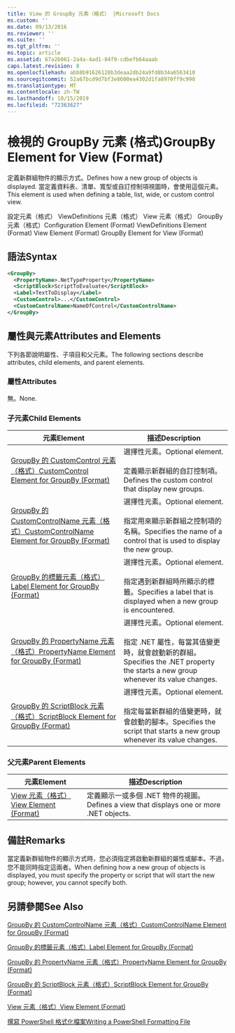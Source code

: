 ```yaml
---
title: View 的 GroupBy 元素（格式） |Microsoft Docs
ms.custom: ''
ms.date: 09/13/2016
ms.reviewer: ''
ms.suite: ''
ms.tgt_pltfrm: ''
ms.topic: article
ms.assetid: 67a2b061-2a4a-4ad1-84f9-cdbefb64aaab
caps.latest.revision: 8
ms.openlocfilehash: abb8b91626128b3deaa2db24a9fd8b34a6563410
ms.sourcegitcommit: 52a67bcd9d7bf3e8600ea4302d1fa8970ff9c998
ms.translationtype: MT
ms.contentlocale: zh-TW
ms.lasthandoff: 10/15/2019
ms.locfileid: "72363627"
---
```

# <a name="groupby-element-for-view-format"></a><span data-ttu-id="cca40-102">檢視的 GroupBy 元素 (格式)</span><span class="sxs-lookup"><span data-stu-id="cca40-102">GroupBy Element for View (Format)</span></span>

<span data-ttu-id="cca40-103">定義新群組物件的顯示方式。</span><span class="sxs-lookup"><span data-stu-id="cca40-103">Defines how a new group of objects is displayed.</span></span> <span data-ttu-id="cca40-104">當定義資料表、清單、寬型或自訂控制項視圖時，會使用這個元素。</span><span class="sxs-lookup"><span data-stu-id="cca40-104">This element is used when defining a table, list, wide, or custom control view.</span></span>

<span data-ttu-id="cca40-105">設定元素（格式） ViewDefinitions 元素（格式） View 元素（格式） GroupBy 元素（格式）</span><span class="sxs-lookup"><span data-stu-id="cca40-105">Configuration Element (Format) ViewDefinitions Element (Format) View Element (Format) GroupBy Element for View (Format)</span></span>

## <a name="syntax"></a><span data-ttu-id="cca40-106">語法</span><span class="sxs-lookup"><span data-stu-id="cca40-106">Syntax</span></span>

```xml
<GroupBy>
  <PropertyName>.NetTypeProperty</PropertyName>
  <ScriptBlock>ScriptToEvaluate</ScriptBlock>
  <Label>TextToDisplay</Label>
  <CustomControl>...</CustomControl>
  <CustomControlName>NameOfControl</CustomControlName>
</GroupBy>
```

## <a name="attributes-and-elements"></a><span data-ttu-id="cca40-107">屬性與元素</span><span class="sxs-lookup"><span data-stu-id="cca40-107">Attributes and Elements</span></span>

<span data-ttu-id="cca40-108">下列各節說明屬性、子項目和父元素。</span><span class="sxs-lookup"><span data-stu-id="cca40-108">The following sections describe attributes, child elements, and parent elements.</span></span>

### <a name="attributes"></a><span data-ttu-id="cca40-109">屬性</span><span class="sxs-lookup"><span data-stu-id="cca40-109">Attributes</span></span>

<span data-ttu-id="cca40-110">無。</span><span class="sxs-lookup"><span data-stu-id="cca40-110">None.</span></span>

### <a name="child-elements"></a><span data-ttu-id="cca40-111">子元素</span><span class="sxs-lookup"><span data-stu-id="cca40-111">Child Elements</span></span>

|<span data-ttu-id="cca40-112">元素</span><span class="sxs-lookup"><span data-stu-id="cca40-112">Element</span></span>|<span data-ttu-id="cca40-113">描述</span><span class="sxs-lookup"><span data-stu-id="cca40-113">Description</span></span>|
|-------------|-----------------|
|[<span data-ttu-id="cca40-114">GroupBy 的 CustomControl 元素（格式）</span><span class="sxs-lookup"><span data-stu-id="cca40-114">CustomControl Element for GroupBy (Format)</span></span>](./customcontrol-element-for-groupby-format.md)|<span data-ttu-id="cca40-115">選擇性元素。</span><span class="sxs-lookup"><span data-stu-id="cca40-115">Optional element.</span></span><br /><br /> <span data-ttu-id="cca40-116">定義顯示新群組的自訂控制項。</span><span class="sxs-lookup"><span data-stu-id="cca40-116">Defines the custom control that display new groups.</span></span>|
|[<span data-ttu-id="cca40-117">GroupBy 的 CustomControlName 元素（格式）</span><span class="sxs-lookup"><span data-stu-id="cca40-117">CustomControlName Element for GroupBy (Format)</span></span>](./customcontrolname-element-for-groupby-format.md)|<span data-ttu-id="cca40-118">選擇性元素。</span><span class="sxs-lookup"><span data-stu-id="cca40-118">Optional element.</span></span><br /><br /> <span data-ttu-id="cca40-119">指定用來顯示新群組之控制項的名稱。</span><span class="sxs-lookup"><span data-stu-id="cca40-119">Specifies the name of a control that is used to display the new group.</span></span>|
|[<span data-ttu-id="cca40-120">GroupBy 的標籤元素（格式）</span><span class="sxs-lookup"><span data-stu-id="cca40-120">Label Element for GroupBy (Format)</span></span>](./label-element-for-groupby-format.md)|<span data-ttu-id="cca40-121">選擇性元素。</span><span class="sxs-lookup"><span data-stu-id="cca40-121">Optional element.</span></span><br /><br /> <span data-ttu-id="cca40-122">指定遇到新群組時所顯示的標籤。</span><span class="sxs-lookup"><span data-stu-id="cca40-122">Specifies a label that is displayed when a new group is encountered.</span></span>|
|[<span data-ttu-id="cca40-123">GroupBy 的 PropertyName 元素（格式）</span><span class="sxs-lookup"><span data-stu-id="cca40-123">PropertyName Element for GroupBy (Format)</span></span>](./propertyname-element-for-groupby-format.md)|<span data-ttu-id="cca40-124">選擇性元素。</span><span class="sxs-lookup"><span data-stu-id="cca40-124">Optional element.</span></span><br /><br /> <span data-ttu-id="cca40-125">指定 .NET 屬性，每當其值變更時，就會啟動新的群組。</span><span class="sxs-lookup"><span data-stu-id="cca40-125">Specifies the .NET property the starts a new group whenever its value changes.</span></span>|
|[<span data-ttu-id="cca40-126">GroupBy 的 ScriptBlock 元素（格式）</span><span class="sxs-lookup"><span data-stu-id="cca40-126">ScriptBlock Element for GroupBy (Format)</span></span>](./scriptblock-element-for-groupby-format.md)|<span data-ttu-id="cca40-127">選擇性元素。</span><span class="sxs-lookup"><span data-stu-id="cca40-127">Optional element.</span></span><br /><br /> <span data-ttu-id="cca40-128">指定每當新群組的值變更時，就會啟動的腳本。</span><span class="sxs-lookup"><span data-stu-id="cca40-128">Specifies the script that starts a new group whenever its value changes.</span></span>|

### <a name="parent-elements"></a><span data-ttu-id="cca40-129">父元素</span><span class="sxs-lookup"><span data-stu-id="cca40-129">Parent Elements</span></span>

|<span data-ttu-id="cca40-130">元素</span><span class="sxs-lookup"><span data-stu-id="cca40-130">Element</span></span>|<span data-ttu-id="cca40-131">描述</span><span class="sxs-lookup"><span data-stu-id="cca40-131">Description</span></span>|
|-------------|-----------------|
|[<span data-ttu-id="cca40-132">View 元素（格式）</span><span class="sxs-lookup"><span data-stu-id="cca40-132">View Element (Format)</span></span>](./view-element-format.md)|<span data-ttu-id="cca40-133">定義顯示一或多個 .NET 物件的視圖。</span><span class="sxs-lookup"><span data-stu-id="cca40-133">Defines a view that displays one or more .NET objects.</span></span>|

## <a name="remarks"></a><span data-ttu-id="cca40-134">備註</span><span class="sxs-lookup"><span data-stu-id="cca40-134">Remarks</span></span>

<span data-ttu-id="cca40-135">當定義新群組物件的顯示方式時，您必須指定將啟動新群組的屬性或腳本。不過，您不能同時指定這兩者。</span><span class="sxs-lookup"><span data-stu-id="cca40-135">When defining how a new group of objects is displayed, you must specify the property or script that will start the new group; however, you cannot specify both.</span></span>

## <a name="see-also"></a><span data-ttu-id="cca40-136">另請參閱</span><span class="sxs-lookup"><span data-stu-id="cca40-136">See Also</span></span>

[<span data-ttu-id="cca40-137">GroupBy 的 CustomControlName 元素（格式）</span><span class="sxs-lookup"><span data-stu-id="cca40-137">CustomControlName Element for GroupBy (Format)</span></span>](./customcontrolname-element-for-groupby-format.md)

[<span data-ttu-id="cca40-138">GroupBy 的標籤元素（格式）</span><span class="sxs-lookup"><span data-stu-id="cca40-138">Label Element for GroupBy (Format)</span></span>](./label-element-for-groupby-format.md)

[<span data-ttu-id="cca40-139">GroupBy 的 PropertyName 元素（格式）</span><span class="sxs-lookup"><span data-stu-id="cca40-139">PropertyName Element for GroupBy (Format)</span></span>](./propertyname-element-for-groupby-format.md)

[<span data-ttu-id="cca40-140">GroupBy 的 ScriptBlock 元素（格式）</span><span class="sxs-lookup"><span data-stu-id="cca40-140">ScriptBlock Element for GroupBy (Format)</span></span>](./scriptblock-element-for-groupby-format.md)

[<span data-ttu-id="cca40-141">View 元素（格式）</span><span class="sxs-lookup"><span data-stu-id="cca40-141">View Element (Format)</span></span>](./view-element-format.md)

[<span data-ttu-id="cca40-142">撰寫 PowerShell 格式化檔案</span><span class="sxs-lookup"><span data-stu-id="cca40-142">Writing a PowerShell Formatting File</span></span>](./writing-a-powershell-formatting-file.md)
